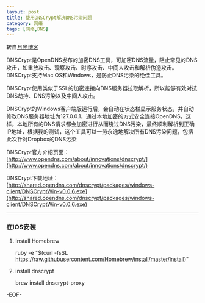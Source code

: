 ```yaml
---
layout: post
title: 使用DNSCrypt解决DNS污染问题
category: 网络
tags: [网络,DNS]
---
```


转自[月光博客](http://www.williamlong.info/archives/3890.html)

DNSCrypt是OpenDNS发布的加密DNS工具，可加密DNS流量，阻止常见的DNS攻击，如重放攻击、观察攻击、时序攻击、中间人攻击和解析伪造攻击。DNSCrypt支持Mac OS和Windows，是防止DNS污染的绝佳工具。

DNSCrypt使用类似于SSL的加密连接向DNS服务器拉取解析，所以能够有效对抗DNS劫持、DNS污染以及中间人攻击。

DNSCrypt的Windows客户端版运行后，会自动在状态栏显示服务状态，并自动修改DNS服务器地址为127.0.0.1，通过本地加密的方式安全连接OpenDNS，这样，本地所有的DNS请求都会加密进行从而绕过DNS污染，最终顺利解析到正确IP地址，根据我的测试，这个工具可以一劳永逸地解决所有DNS污染问题，包括此次针对Dropbox的DNS污染

DNSCrypt官方介绍页面：[http://www.opendns.com/about/innovations/dnscrypt/](http://www.opendns.com/about/innovations/dnscrypt/)

DNSCrypt下载地址：[http://shared.opendns.com/dnscrypt/packages/windows-client/DNSCryptWin-v0.0.6.exe](http://shared.opendns.com/dnscrypt/packages/windows-client/DNSCryptWin-v0.0.6.exe)

-----

### 在IOS安装

1. Install Homebrew

    ruby -e "$(curl -fsSL https://raw.githubusercontent.com/Homebrew/install/master/install)"

2. install dnscrypt

    brew install dnscrypt-proxy

-EOF-
